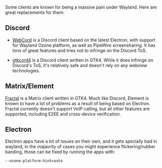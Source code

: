 Some clients are known for being a massive pain under Wayland. Here are great
replacements for them:

## Discord

- [WebCord](https://github.com/SpacingBat3/WebCord) is a Discord client based on
the latest Electron, with support for Wayland Ozone platform, as well as
PipeWire screensharing. It has tons of great features and tries not to infringe
on the Discord ToS.

- [gtkcord4](https://github.com/diamondburned/gtkcord4) is a Discord client written in GTK4.
While it does infringe on Discord's ToS, it's relatively safe and doesn't rely on any webview technologies.

## Matrix/Element

[Fractal](https://wiki.gnome.org/Apps/Fractal) is a Matrix client written in GTK4.
Much like Discord, Element is known to have a lot of problems as a result of being
based on Electron. Fractal currently doesn't support VoIP calling, but all other features
are supported, including E2EE and cross-device verification.

## Electron

Electron apps have a lot of issues on their own, and it gets specially bad in wayland, in the majaority of cases you might experience flickering/rubber banding, those can be fixed by running the apps with:

```bash
--ozone-platform-hint=auto
```
